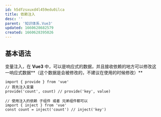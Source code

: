 ```yaml
---
id: h5dfzsxuxd4l459edu0ilca
title: 依赖注入
desc: ''
parent: '知识体系.Vue3'
updated: 1660628682579
created: 1660628395026
---
```

## 基本语法

变量注入，在 **Vue3** 中，可以是响应式的数据，并且接收依赖的地方可以修改这一响应式数据**（这个数据是会被修改的，不建议在使用的时候修改）**

 ```vue
 import { provide } from 'vue'
 // 首先注入变量
 provide('count', count) // provide('key', value)
 
 // 使用注入的依赖 子组件 或者 兄弟组件都可以
 import { inject } from 'vue'
 const count = inject('count') // inject('key')
 ```

